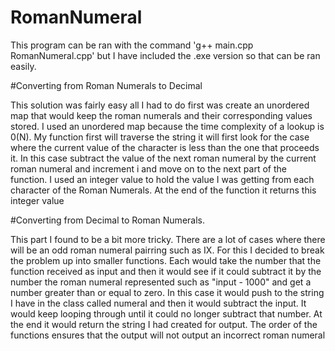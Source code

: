 # RomanNumeral
This program can be ran with the command 'g++ main.cpp RomanNumeral.cpp' but I have included the .exe version so that can be ran easily.

#Converting from Roman Numerals to Decimal

This solution was fairly easy all I had to do first was create an unordered map that would keep the roman numerals and their corresponding values stored. I used an unordered map because the time complexity of a lookup is 0(N). My function first will traverse the string it will first look for the case where the current value of the character is less than the one that proceeds it. In this case subtract the value of the next roman numeral by the current roman numeral and increment i and move on to the next part of the function. I used an integer value to hold the value I was getting from each character of the Roman Numerals. At the end of the function it returns this integer value

#Converting from Decimal to Roman Numerals.

This part I found to be a bit more tricky. There are a lot of cases where there will be an odd roman numeral pairring such as IX. For this I decided to break the problem up into smaller functions. Each would take the number that the function received as input and then it would see if it could subtract it by the number the roman numeral represented such as "input - 1000" and get a number greater than or equal to zero. In this case it would push to the string I have in the class called numeral and then it would subtract the input. It would keep looping through until it could no longer subtract that number. At the end it would return the string I had created for output. The order of the functions ensures that the output will not output an incorrect roman numeral
